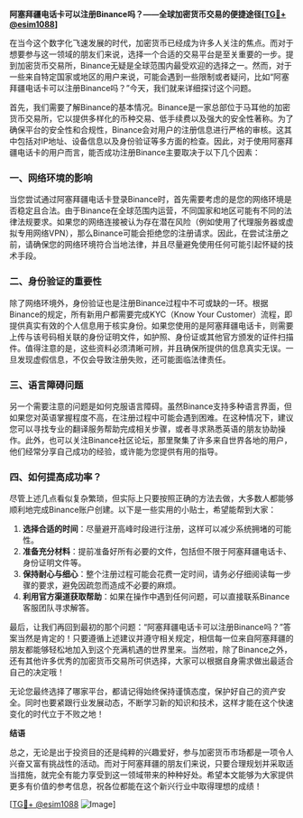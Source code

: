 **阿塞拜疆电话卡可以注册Binance吗？——全球加密货币交易的便捷途径[[TG💪+ @esim1088](https://t.me/s/esim1088)]**

在当今这个数字化飞速发展的时代，加密货币已经成为许多人关注的焦点。而对于想要参与这一领域的朋友们来说，选择一个合适的交易平台是至关重要的一步。提到加密货币交易所，Binance无疑是全球范围内最受欢迎的选择之一。然而，对于一些来自特定国家或地区的用户来说，可能会遇到一些限制或者疑问，比如“阿塞拜疆电话卡可以注册Binance吗？”今天，我们就来详细探讨这个问题。

首先，我们需要了解Binance的基本情况。Binance是一家总部位于马耳他的加密货币交易所，它以提供多样化的币种交易、低手续费以及强大的安全性著称。为了确保平台的安全性和合规性，Binance会对用户的注册信息进行严格的审核。这其中包括对IP地址、设备信息以及身份验证等多方面的检查。因此，对于使用阿塞拜疆电话卡的用户而言，能否成功注册Binance主要取决于以下几个因素：

### 一、网络环境的影响

当您尝试通过阿塞拜疆电话卡登录Binance时，首先需要考虑的是您的网络环境是否稳定且合法。由于Binance在全球范围内运营，不同国家和地区可能有不同的法律法规要求。如果您的网络连接被认为存在潜在风险（例如使用了代理服务器或虚拟专用网络VPN），那么Binance可能会拒绝您的注册请求。因此，在尝试注册之前，请确保您的网络环境符合当地法律，并且尽量避免使用任何可能引起怀疑的技术手段。

### 二、身份验证的重要性

除了网络环境外，身份验证也是注册Binance过程中不可或缺的一环。根据Binance的规定，所有新用户都需要完成KYC（Know Your Customer）流程，即提供真实有效的个人信息用于核实身份。如果您使用的是阿塞拜疆电话卡，则需要上传与该号码相关联的身份证明文件，如护照、身份证或其他官方颁发的证件扫描件。值得注意的是，这些资料必须清晰可辨，并且确保所提供的信息真实无误。一旦发现虚假信息，不仅会导致注册失败，还可能面临法律责任。

### 三、语言障碍问题

另一个需要注意的问题是如何克服语言障碍。虽然Binance支持多种语言界面，但如果您对英语掌握程度不高，在注册过程中可能会遇到困难。在这种情况下，建议您可以寻找专业的翻译服务帮助完成相关步骤，或者寻求熟悉英语的朋友协助操作。此外，也可以关注Binance社区论坛，那里聚集了许多来自世界各地的用户，他们经常分享自己成功的经验，或许能为您提供有用的指导。

### 四、如何提高成功率？

尽管上述几点看似复杂繁琐，但实际上只要按照正确的方法去做，大多数人都能够顺利地完成Binance账户创建。以下是一些实用的小贴士，希望能帮到大家：

1. **选择合适的时间**：尽量避开高峰时段进行注册，这样可以减少系统拥堵的可能性。
2. **准备充分材料**：提前准备好所有必要的文件，包括但不限于阿塞拜疆电话卡、身份证明文件等。
3. **保持耐心与细心**：整个注册过程可能会花费一定时间，请务必仔细阅读每一步骤的要求，避免因疏忽而造成不必要的麻烦。
4. **利用官方渠道获取帮助**：如果在操作中遇到任何问题，可以直接联系Binance客服团队寻求解答。

最后，让我们再回到最初的那个问题：“阿塞拜疆电话卡可以注册Binance吗？”答案当然是肯定的！只要遵循上述建议并遵守相关规定，相信每一位来自阿塞拜疆的朋友都能够轻松地加入到这个充满机遇的世界里来。当然啦，除了Binance之外，还有其他许多优秀的加密货币交易所可供选择，大家可以根据自身需求做出最适合自己的决定哦！

无论您最终选择了哪家平台，都请记得始终保持谨慎态度，保护好自己的资产安全。同时也要紧跟行业发展动态，不断学习新的知识和技术，这样才能在这个快速变化的时代立于不败之地！

**结语**

总之，无论是出于投资目的还是纯粹的兴趣爱好，参与加密货币市场都是一项令人兴奋又富有挑战性的活动。而对于阿塞拜疆的朋友们来说，只要合理规划并采取适当措施，就完全有能力享受到这一领域带来的种种好处。希望本文能够为大家提供更多有价值的参考信息，祝各位都能在这个新兴行业中取得理想的成绩！

[[TG💪+ @esim1088](https://t.me/s/esim1088) ![Image](https://i.postimg.cc/4NQfJmqS/Snipaste-2025-05-13-00-14-12.png)]
